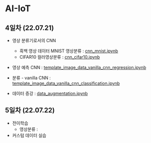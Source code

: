 # AI-IoT

## 4일차 (22.07.21)
- 영상 분류기로서의 CNN
  - 흑백 영상 데이터 MNIST 영상분류 :
[cnn_mnist.ipynb](https://colab.research.google.com/github/choyoona/AI-IoT/blob/main/cnn_mnist.ipynb)
  - CIFAR10 컬러영상분류 :
[cnn_cifar10.ipynb](https://colab.research.google.com/github/choyoona/AI-IoT/blob/main/material/deep_learning/cnn_cifar10.ipynb)

- 영상 예측 CNN :
[template_image_data_vanilla_cnn_regression.ipynb](https://colab.research.google.com/github/choyoona/AI-IoT/blob/main/material/deep_learning/template_image_data_vanilla_cnn_regression.ipynb)

- 분류 - vanilla CNN :
[template_image_data_vanilla_cnn_classification.ipynb](https://colab.research.google.com/github/choyoona/AI-IoT/blob/main/material/deep_learning/template_image_data_vanilla_cnn_classification.ipynb)

- 데이터 증강 :
[data_augmentation.ipynb](https://colab.research.google.com/github/dhrim/cau_2022_summer/blob/master/material/deep_learning/data_augmentation.ipynb#scrollTo=JU5aq2wUofnH)


## 5일차 (22.07.22)
- 전이학습
  - 영상분류 : []()
- 커스텀 데이터 실습
